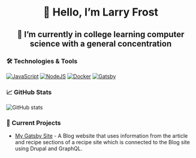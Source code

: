 <h1 align="center">👋 Hello, I’m Larry Frost</h1>
<h2 align="center">🌱 I’m currently in college learning computer science with a general concentration</h2>
   
### 🛠 Technologies & Tools
[![JavaScript](https://img.shields.io/badge/JavaScript-F7DF1E?logo=javascript&logoColor=000)](#)
[![NodeJS](https://img.shields.io/badge/Node.js-6DA55F?logo=node.js&logoColor=white)](#)
[![Docker](https://img.shields.io/badge/Docker-2496ED?logo=docker&logoColor=fff)](#)
[![Gatsby](https://img.shields.io/badge/Gatsby-%23663399.svg?logo=gatsby&logoColor=white)](#)

### 📈 GitHub Stats
![GitHub stats](https://github-readme-stats.vercel.app/api?username=larryfrost&show_icons=true&theme=radical)

### 🚀 Current Projects
- [My Gatsby Site](https://github.com/larryfrost/my-gatsby-site) - A Blog website that uses information from the article and recipe sections of a recipe site which is connected to the Blog site using Drupal and GraphQL.

<!---
larryfrost/larryfrost is a ✨ special ✨ repository because its `README.md` (this file) appears on your GitHub profile.
You can click the Preview link to take a look at your changes.
--->
